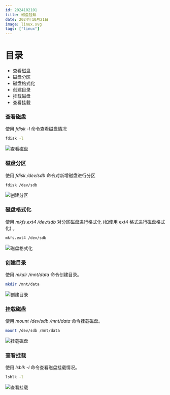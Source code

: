 ```yaml
---
id: 2024102101
title: 磁盘挂载
date: 2024年10月21日
image: linux.svg
tags: ["linux"]
---
```



# 目录

 - 查看磁盘
 - 磁盘分区
 - 磁盘格式化
 - 创建目录
 - 挂载磁盘
 - 查看挂载


### 查看磁盘

使用 *fdisk -l* 命令查看磁盘情况

```bash
fdisk -l
```

![查看磁盘](/20241021查看未挂载硬盘.png)


### 磁盘分区

使用 *fdisk /dev/sdb* 命令对新增磁盘进行分区

```bash
fdisk /dev/sdb
```

![创建分区](/20241021创建分区.png)


### 磁盘格式化

使用 *mkfs.ext4 /dev/sdb* 对分区磁盘进行格式化 (如使用 ext4 格式进行磁盘格式化) 。

```bash
mkfs.ext4 /dev/sdb
```

![磁盘格式化](/20241021格式化分区.png)


### 创建目录

使用 *mkdir /mnt/data* 命令创建目录。

```bash
mkdir /mnt/data
```

![创建目录](/20241021创建目录.png)


### 挂载磁盘

使用 *mount /dev/sdb /mnt/data* 命令挂载磁盘。

```bash
mount /dev/sdb /mnt/data
```

![挂载磁盘](/20241021挂载磁盘.png)

### 查看挂载

使用 *lsblk -l* 命令查看磁盘挂载情况。

```bash
lsblk -l
```

![查看挂载](/20241021查看挂载.png)

